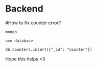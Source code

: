 # Backend

#How to fix counter error?
```
mongo

use database

db.counters.insert({"_id": "counter"})
```

Hope this helps <3
